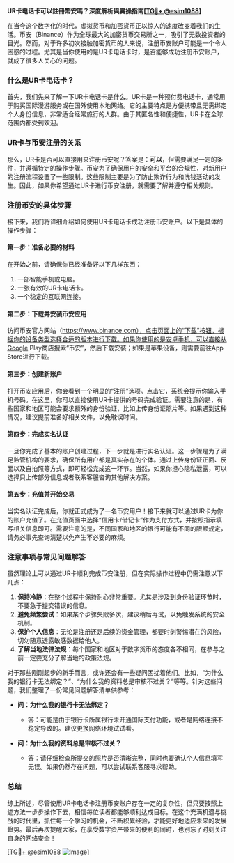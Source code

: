 **UR卡电话卡可以註冊幣安嗎？深度解析與實操指南[[TG💪+ @esim1088](https://t.me/s/esim1088)]**

在当今这个数字化的时代，虚拟货币和加密货币正以惊人的速度改变着我们的生活。币安（Binance）作为全球最大的加密货币交易所之一，吸引了无数投资者的目光。然而，对于许多初次接触加密货币的人来说，注册币安账户可能是一个令人困惑的过程。尤其是当你使用的是UR卡电话卡时，是否能够成功注册币安账户，就成了很多人关心的问题。

### 什么是UR卡电话卡？

首先，我们先来了解一下UR卡电话卡是什么。UR卡是一种预付费电话卡，通常用于购买国际漫游服务或在国外使用本地网络。它的主要特点是方便携带且无需绑定个人身份信息，非常适合经常旅行的人群。由于其匿名性和便捷性，UR卡在全球范围内都受到欢迎。

### UR卡与币安注册的关系

那么，UR卡是否可以直接用来注册币安呢？答案是：**可以**，但需要满足一定的条件，并遵循特定的操作步骤。币安为了确保用户的安全和平台的合规性，对新用户的注册流程设置了一些限制。这些限制主要是为了防止欺诈行为和洗钱活动的发生。因此，如果你希望通过UR卡进行币安注册，就需要了解并遵守相关规则。

### 注册币安的具体步骤

接下来，我们将详细介绍如何使用UR卡电话卡成功注册币安账户。以下是具体的操作步骤：

#### 第一步：准备必要的材料

在开始之前，请确保你已经准备好以下几样东西：
1. 一部智能手机或电脑。
2. 一张有效的UR卡电话卡。
3. 一个稳定的互联网连接。

#### 第二步：下载并安装币安应用

访问币安官方网站（https://www.binance.com），点击页面上的“下载”按钮，根据你的设备类型选择合适的版本进行下载。如果你使用的是安卓手机，可以直接从Google Play商店搜索“币安”，然后下载安装；如果是苹果设备，则需要前往App Store进行下载。

#### 第三步：创建新账户

打开币安应用后，你会看到一个明显的“注册”选项。点击它，系统会提示你输入手机号码。在这里，你可以直接使用UR卡提供的号码完成验证。需要注意的是，有些国家和地区可能会要求额外的身份验证，比如上传身份证照片等。如果遇到这种情况，建议提前准备好相关文件，以免耽误时间。

#### 第四步：完成实名认证

一旦你完成了基本的账户创建过程，下一步就是进行实名认证。这一步骤是为了满足监管机构的要求，确保所有用户都是真实存在的个体。通过上传身份证正面、反面以及自拍照等方式，即可轻松完成这一环节。当然，如果你担心隐私泄露，可以选择只上传部分信息或者联系客服咨询其他解决方案。

#### 第五步：充值并开始交易

当实名认证完成后，你就正式成为了一名币安用户！接下来就可以通过UR卡为你的账户充值了。在充值页面中选择“信用卡/借记卡”作为支付方式，并按照指示填写相关信息即可。需要注意的是，不同国家和地区的银行可能有不同的限额规定，请务必事先查询清楚以免产生不必要的麻烦。

### 注意事项与常见问题解答

虽然理论上可以通过UR卡顺利完成币安注册，但在实际操作过程中仍需注意以下几点：

1. **保持冷静**：在整个过程中保持耐心非常重要。尤其是涉及到身份验证环节时，不要急于提交错误的信息。
2. **避免频繁尝试**：如果某个步骤失败多次，建议稍后再试，以免触发系统的安全机制。
3. **保护个人信息**：无论是注册还是后续的资金管理，都要时刻警惕潜在的风险，切勿随意透露敏感数据给他人。
4. **了解当地法律法规**：每个国家和地区对于数字货币的态度各不相同，在参与之前一定要充分了解当地的政策法规。

对于那些刚刚起步的新手而言，或许还会有一些疑问困扰着他们。比如，“为什么我的银行卡无法绑定？”、“为什么我的资料总是审核不过关？”等等。针对这些问题，我们整理了一份常见问题解答清单供参考：

- **问：为什么我的银行卡无法绑定？**
  - 答：可能是由于银行卡所属银行未开通国际支付功能，或者是网络连接不稳定导致的。建议更换网络环境试试看。
  
- **问：为什么我的资料总是审核不过关？**
  - 答：请仔细检查所提交的照片是否清晰完整，同时也要确认个人信息填写无误。如果仍然存在问题，可以尝试联系客服寻求帮助。

### 总结

综上所述，尽管使用UR卡电话卡注册币安账户存在一定的复杂性，但只要按照上述方法一步步操作下去，相信每位读者都能够顺利达成目标。在这个充满机遇与挑战的时代里，抓住每一个学习的机会，不断积累经验，才能更好地适应未来的发展趋势。最后再次提醒大家，在享受数字资产带来的便利的同时，也别忘了时刻关注自身的网络安全！

[[TG💪+ @esim1088](https://t.me/s/esim1088) ![Image](https://i.postimg.cc/4NQfJmqS/Snipaste-2025-05-13-00-14-12.png)]